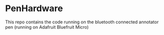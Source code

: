 # PenHardware
This repo contains the code running on the bluetooth connected annotator pen (running on Adafruit Bluefruit Micro)
